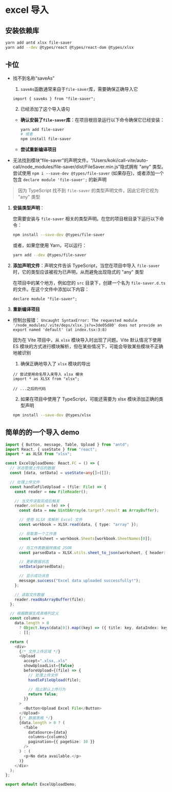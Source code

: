 # excel 导入

## 安装依赖库

```bash
yarn add antd xlsx file-saver
yarn add --dev @types/react @types/react-dom @types/xlsx
```

## 卡位

- 找不到名称“saveAs”

  1. `saveAs`函数通常来自于`file-saver`库，需要确保正确导入它

  ```tsx
  import { saveAs } from "file-saver";
  ```

  2. 已经添加了这个导入语句

  - **确认安装了`file-saver`库**：在项目根目录运行以下命令确保它已经安装：

    ```bash
    yarn add file-saver
    # 或者
    npm install file-saver
    ```

  - **尝试重新编译项目**

- 无法找到模块“file-saver”的声明文件。“/Users/koki/call-vite/auto-call/node_modules/file-saver/dist/FileSaver.min.js”隐式拥有 "any" 类型。
  尝试使用 `npm i --save-dev @types/file-saver` (如果存在)，或者添加一个包含 `declare module 'file-saver';` 的新声明

> 因为 TypeScript 找不到 `file-saver` 的类型声明文件，因此它将它视为 "any" 类型

1. **安装类型声明**：

   您需要安装与 `file-saver` 相关的类型声明。在您的项目根目录下运行以下命令：

   ```bash
   npm install --save-dev @types/file-saver
   ```

   或者，如果您使用 Yarn，可以运行：

   ```bash
   yarn add --dev @types/file-saver
   ```

2. **添加声明文件**：声明文件告诉 TypeScript，当您在项目中导入 `file-saver` 时，它的类型应该被视为已声明，从而避免出现隐式的 "any" 类型

   在项目中的某个地方，例如您的 `src` 目录下，创建一个名为 `file-saver.d.ts` 的文件。在这个文件中添加以下内容：

   ```tsx
   declare module "file-saver";
   ```

3. **重新编译项目**

- 控制台报错： `Uncaught SyntaxError: The requested module '/node_modules/.vite/deps/xlsx.js?v=3de05d80' does not provide an export named 'default' (at index.tsx:3:8)`

  因为在 Vite 项目中，从 `xlsx` 模块导入时出现了问题。Vite 默认情况下使用 ES 模块的方式进行模块解析，但在某些情况下，可能会导致某些模块不正确地被识别

  1. 确保正确地导入了 `xlsx` 模块的导出

  ```tsx
  // 尝试使用命名导入来导入 xlsx 模块
  import * as XLSX from "xlsx";

  // ...之后的代码
  ```

  2. 如果在项目中使用了 TypeScript，可能还需要为 xlsx 模块添加正确的类型声明

  ```bash
  npm install --save-dev @types/xlsx
  ```

## 简单的的一个导入 demo

```ts
import { Button, message, Table, Upload } from "antd";
import React, { useState } from "react";
import * as XLSX from "xlsx";

const ExcelUploadDemo: React.FC = () => {
  // 状态管理上传后的数据
  const [data, setData] = useState<any[]>([]);

  // 处理上传文件
  const handleFileUpload = (file: File) => {
    const reader = new FileReader();

    // 当文件读取完成后触发
    reader.onload = (e) => {
      const data = new Uint8Array(e.target?.result as ArrayBuffer);

      // 使用 XLSX 库解析 Excel 文件
      const workbook = XLSX.read(data, { type: "array" });

      // 获取第一个工作表
      const worksheet = workbook.Sheets[workbook.SheetNames[0]];

      // 将工作表数据转换成 JSON
      const parsedData = XLSX.utils.sheet_to_json(worksheet, { header: 1 });

      // 更新数据状态
      setData(parsedData);

      // 显示成功消息
      message.success("Excel data uploaded successfully!");
    };

    // 读取文件数据
    reader.readAsArrayBuffer(file);
  };

  // 根据数据生成表格列定义
  const columns =
    data.length > 0
      ? Object.keys(data[0]).map((key) => ({ title: key, dataIndex: key, key }))
      : [];

  return (
    <div>
      {/* 文件上传区域 */}
      <Upload
        accept=".xlsx,.xls"
        showUploadList={false}
        beforeUpload={(file) => {
          // 处理上传文件
          handleFileUpload(file);

          // 阻止默认上传行为
          return false;
        }}
      >
        <Button>Upload Excel File</Button>
      </Upload>
      {/* 数据表格 */}
      {data.length > 0 ? (
        <Table
          dataSource={data}
          columns={columns}
          pagination={{ pageSize: 10 }}
        />
      ) : (
        <p>No data available.</p>
      )}
    </div>
  );
};

export default ExcelUploadDemo;
```
